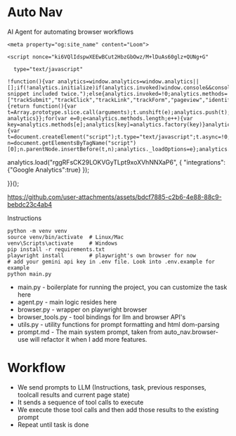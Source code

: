 # Auto Nav
AI Agent for automating browser workflows
<!DOCTYPE html>
<html lang="en">
  <head>
    <meta charset="utf-8" />
<meta name="viewport" content="width=device-width">
<meta http-equiv="X-UA-Compatible" content="IE=edge,chrome=1">
<title>Loom | Free Screen &amp; Video Recording Software | Loom</title>


<meta name="slack-app-id" content="A9G1TH4S2">

  <!-- open graph and twitter tags -->
    <meta property="og:site_name" content="Loom">
  <meta property="og:type" content="website">
  <meta property="og:url" content="https://www.loom.com">
  <meta property="og:title" content="Loom | Free Screen &amp; Video Recording Software">
      <meta property="og:description" content="Use Loom to record quick videos of your screen and cam. Explain anything clearly and easily – and skip the meeting. An essential tool for hybrid workplaces." />
    <meta property="og:image" content="https://cdn.loom.com/assets/img/og/loom-banner.png">
  <meta property="og:image:width" content="1200">
  <meta property="og:image:height" content="600">
  <meta name="twitter:card" content="summary_large_image" />




<!-- Web App Icons -->
<meta name="application-name" content="Loom">
<meta name="mobile-web-app-capable" content="yes">
<meta name="theme-color" content="#ffffff">
<meta name="apple-mobile-web-app-capable" content="yes">
<meta name="apple-mobile-web-app-status-bar-style" content="black-translucent">
<meta name="apple-mobile-web-app-title" content="Loom">
<meta name="msapplication-TileColor" content="#b91d47">
<meta name="msapplication-TileImage" content="https://cdn.loom.com/assets/favicons-loom/mstile-150x150.png">

<link rel="icon" href="https://cdn.loom.com/assets/favicons-loom/favicon.ico" sizes="any">
<link rel="icon" href="https://cdn.loom.com/assets/favicons-loom/favicon.svg" type="image/svg+xml">
<link rel="icon" type="image/png" sizes="32x32" href="https://cdn.loom.com/assets/favicons-loom/favicon-32x32.png">
<link rel="icon" type="image/png" sizes="192x192" href="https://cdn.loom.com/assets/favicons-loom/android-chrome-192x192.png">
<link rel="apple-touch-icon" sizes="180x180" href="https://cdn.loom.com/assets/favicons-loom/apple-touch-icon-180x180.png">
<link rel="mask-icon" color="#625df5" href="https://cdn.loom.com/assets/favicons-loom/safari-pinned-tab.svg">


  <link rel="stylesheet" href="https://cdn.loom.com/assets/css/5509-a17b1f28f2cabd7405d3.css" />

  <link rel="stylesheet" href="https://cdn.loom.com/assets/css/8631-453f67b50d15f9c7466a.css" />

  <link rel="stylesheet" href="https://cdn.loom.com/assets/css/6731-cee2c4079446ddb558e5.css" />

  <link rel="stylesheet" href="https://cdn.loom.com/assets/css/1608-66f07afc578f5ec23025.css" />

  <link rel="stylesheet" href="https://cdn.loom.com/assets/css/9153-84f0d1036506de819a5e.css" />

  <link rel="stylesheet" href="https://cdn.loom.com/assets/css/9985-83977bbffb29ac41d69c.css" />

  <link rel="stylesheet" href="https://cdn.loom.com/assets/css/7353-daf38e372f81104507e4.css" />

  <link rel="stylesheet" href="https://cdn.loom.com/assets/css/4759-597ec5d6c1701863fce2.css" />

  <link rel="stylesheet" href="https://cdn.loom.com/assets/css/destination-4c786fa260baf47b56aa.css" />


<script nonce="ki6VQlIdspwXEEwBCut2HbzGbOwz/M+lDuAs60glz+QUNg+G">
  window._LOOM_ = "%7O%22OVYYVAT_ERPNCGPUN_FVGR_XRL%22%3N%226Yq-a7bHNNNNNWKXybyTXC7sCMus-WzaKnlg9CA5%22%2P%22PUEBZR_RKGRAFVBA_VQ%22%3N%22yvrpoqqzxvvvuarqbozyzvyyubqwxqzo%22%2P%22PYVRAG_YBT_YRIRYF%22%3N%22sngny%2Preebe%2Pjnea%2Pvasb%22%2P%22PYBHQSEBAG_HEV%22%3N%22pqa.ybbz.pbz%22%2P%22NIFREIRE_PYBHQSEBAG_HEV%22%3N%22yhan.ybbz.pbz%22%2P%22RYRIVB_NPPBHAG_VQ%22%3N%225p7qp041087r9%22%2P%22TBBTYR_NCV_PYVRAG_VQ%22%3N%22443240113960-6zw529e3e24tcc4p9h57a9aqet01v911.nccf.tbbtyrhfrepbagrag.pbz%22%2P%22YBBZ_QRFXGBC_CEBGBPBY%22%3N%22ybbzQrfxgbc%3N%2S%2S%22%2P%22ZHK_RAI_XRL%22%3N%229ntt7cyq771c850zs45zfatc3%22%2P%22CHFU_FREIRE_CHOYVP_XRL%22%3N%22OSMAlOrBig4yrVK8OhRu7u2-7lFWCL2bSfWdV5HyfTxa57ZKc924pqoufgdF69Uz-IYo1wXEEm4LnRu7qTeFKFZ%22%2P%22FGEVCR_CHOYVP_XRL%22%3N%22cx_yvir_ZT87GpsZRyPHEEBsexfSFZ8k%22%2P%22QNGNQBT_EHZ_NCCYVPNGVBA_VQ%22%3N%227ns92855-r997-4q9o-nn41-839r1p64r6s3%22%2P%22QNGNQBT_EHZ_PYVRAG_GBXRA%22%3N%22choo1955571qp736r541o72313p6942242s%22%2P%22QNGNQBT_EHZ_RANOYR%22%3N%22gehr%22%2P%22QNGNQBT_EHZ_FREIVPR%22%3N%22ybbz-cebq%22%2P%22QNGNQBT_EHZ_FRFFVBA_FNZCYR_ENGR%22%3N%2215%22%2P%22QNGNQBT_EHZ_FRFFVBA_ERCYNL_FNZCYR_ENGR%22%3N%2215%22%2P%22QNGNQBT_YBT_PYVRAG_GBXRA%22%3N%22cho6n5r653719oonqp7o8q28o628o09oq41%22%2P%22QNGNQBT_YBT_RANOYR%22%3N%22gehr%22%2P%22QNGNQBT_YBT_FNZCYR_ENGR%22%3N%2210%22%2P%22QNGNQBT_YBT_FREIVPR%22%3N%22jroncc%22%2P%22YBBZ_FQX_NCV_XRL%22%3N%22677no500-qo70-4087-91ns-6rsqo06sss68%22%2P%22PNAAL_VB_NCC_VQ%22%3N%2258n6799q8q61o9968qnq922n%22%2P%22PBURER_PYVRAG_XRL%22%3N%22J-YswQFDvvMv-ud7T761GKB1%22%2P%22CNPXNTRF_PYBHQSEBAG_HEV%22%3N%22cnpxntrf.ybbz.pbz%22%2P%22FRAGEL_ERCYNLF_BA_REEBE_FNZCYR_ENGR%22%3N%220.001%22%2P%22SO_NCC_VQ%22%3N%221591221991190878%22%2P%22NQZVA_UHO_HEV%22%3N%22nqzva.ngynffvna.pbz%22%2P%22NABA_PBBXVR_QBZNVA%22%3N%22ybbz.pbz%22%2P%22NGYNFFVNA_PYBHQ_BCRENGVBANY_HEV%22%3N%22uggcf%3N%2S%2Spybhq-bcrengvbany.cebq.ngy-cnnf.arg%2Spybhq-cebivfvbare%2Sgranag-qnfuobneq%22%2P%22NGYNFFVNA_TBIREANGBE_HEV%22%3N%22uggcf%3N%2S%2Stbireangbe-hv.cebq-rnfg.sebagraq.choyvp.ngy-cnnf.arg%22%2P%22NGYNFFVNA_BVQP_VAVGVNGVBA_EBHGR%22%3N%22uggcf%3N%2S%2Svq.ngynffvna.pbz%22%2P%22NGYNFFVNA_CEBSVYR_ZNANTRZRAG_HEV%22%3N%22uggcf%3N%2S%2Svq.ngynffvna.pbz%2Sznantr-cebsvyr%2Scebsvyr-naq-ivfvovyvgl%22%2P%22NGYNFFVNA_FABBCE_HEV%22%3N%22uggcf%3N%2S%2Sfabbce.cebq.ngy-cnnf.arg%2Spf%22%2P%22YBBZ_ONER_HEV%22%3N%22ybbz.pbz%22%2P%22YBBZ_ERPBEQ_JF_HEV%22%3N%22erpbeq.ybbz.pbz%22%2P%22YBBZ_FFE_HFRE_FUNQBJ_GRFG_RANOYR%22%3N%22gehr%22%2P%22YBBZ_FFE_HFRE_FUNQBJ_GRFG_VTABER_CNGUF%22%3N%22%5O%5Q%22%2P%22YBBZ_HEV%22%3N%22jjj.ybbz.pbz%22%2P%22YBBZ_IREFVBA%22%3N%2223881s2%22%2P%22YBBZ_IREFVBA_AHZREVP%22%3N56941%2P%22ABQR_RAI%22%3N%22cebqhpgvba%22%7Q";


  window.workspaceSize = 1


  window.__APOLLO_STATE__ = {"Avatar:{\"thumb\":\"avatars/38140626_17820978bb4241efa3c4aee172de62ce_192.jpg\"}":{"__typename":"Avatar","large":"avatars/38140626_17820978bb4241efa3c4aee172de62ce_1024.jpg","name":"17820978bb4241efa3c4aee172de62ce","thumb":"avatars/38140626_17820978bb4241efa3c4aee172de62ce_192.jpg"},"Organization:38304619":{"__typename":"Organization","id":"38304619","is_pure_trial":true,"name":"Abhijith's Workspace","type":"business","hidden":false,"site_id":null},"OrganizationMember:944633554":{"__typename":"OrganizationMember","id":"944633554","member_role":"admin","member_status":"active","organization":{"__ref":"Organization:38304619"}},"OAuth:107293956489754904592":{"__typename":"OAuth","id":"107293956489754904592","createdAt":"2025-04-02T01:32:31.089Z","email":"abhijithkunchati@gmail.com","external_avatar":"https://lh3.googleusercontent.com/a/ACg8ocJ6T9jvApwJoN_FBw7h7cm-BEsodVPMy9xVZlca0aVKxqk9mAH_=s1024-c","medium":"google","team_domain":null,"team_id":null,"team_name":null,"updatedAt":"2025-04-08T22:44:22.989Z"},"RegularUser:38140626":{"__typename":"RegularUser","id":"38140626","aa_date_linked":null,"aa_date_mastered":null,"aa_id":null,"aa_is_mastered":false,"email":"abhijithkunchati@gmail.com","first_name":"Abhijith","last_name":"Kunchati","account_type":"team","aiAccess":{"__typename":"AiAccess","autoTitles":true,"autoSummaries":true,"autoChapters":true,"autoTasks":true},"availableFtux":[{"__typename":"AvailableFtux","name":"global_limit_banner","priority":0},{"__typename":"AvailableFtux","name":"member_video_limit_banner","priority":0},{"__typename":"AvailableFtux","name":"workspace_content_limit_banner","priority":0},{"__typename":"AvailableFtux","name":"recorder_download_banner","priority":1},{"__typename":"AvailableFtux","name":"creator_lite_member_limit_banner","priority":0},{"__typename":"AvailableFtux","name":"continue_watching_mobile_banner","priority":1},{"__typename":"AvailableFtux","name":"approaching_limit_banner","priority":1},{"__typename":"AvailableFtux","name":"mobile_download_banner","priority":1},{"__typename":"AvailableFtux","name":"member_video_threshold_banner","priority":1},{"__typename":"AvailableFtux","name":"web_permissions_banner","priority":1},{"__typename":"AvailableFtux","name":"data_retention_banner","priority":1},{"__typename":"AvailableFtux","name":"global_admin_dunning_banner","priority":0},{"__typename":"AvailableFtux","name":"global_admin_payment_authentication_banner","priority":0},{"__typename":"AvailableFtux","name":"loom_ai_trial_ended_ftux","priority":0},{"__typename":"AvailableFtux","name":"pnp_update_nov_2023","priority":0},{"__typename":"AvailableFtux","name":"eoy_2024_ftux","priority":0},{"__typename":"AvailableFtux","name":"seasonal_launch_tour","priority":0},{"__typename":"AvailableFtux","name":"incentives_page_side_nav_ftux","priority":2},{"__typename":"AvailableFtux","name":"share_page_onboarding_welcome_ftux","priority":1},{"__typename":"AvailableFtux","name":"audio_variables_share_page_ftux","priority":2},{"__typename":"AvailableFtux","name":"audio_variables_edit_page_welcome_ftux","priority":0},{"__typename":"AvailableFtux","name":"audio_variables_edit_page_replacement_table_ftux","priority":0},{"__typename":"AvailableFtux","name":"consolidated_edit_ftux","priority":0},{"__typename":"AvailableFtux","name":"calendar_connect_banner","priority":0},{"__typename":"AvailableFtux","name":"calendar_automations_viewed","priority":0},{"__typename":"AvailableFtux","name":"overlays_waveform_ftux","priority":0},{"__typename":"AvailableFtux","name":"overlays_button_ftux","priority":0},{"__typename":"AvailableFtux","name":"meeting_recordings_setup_finished_ftux","priority":0},{"__typename":"AvailableFtux","name":"meeting_recording_connect_calendar_banner_ftux","priority":0},{"__typename":"AvailableFtux","name":"overlays_modal_ftux","priority":0},{"__typename":"AvailableFtux","name":"meeting_recording_connect_calendar_popup_ftux","priority":1}],"avatars":[{"__ref":"Avatar:{\"thumb\":\"avatars/38140626_17820978bb4241efa3c4aee172de62ce_192.jpg\"}"}],"basic_video_limit":25,"capabilities":{},"checklist":{"__typename":"ChecklistItems","add_teammate":null,"complete_onboarding":true,"create_account":null,"customize_video_name":null,"download_recorder":null,"email_verified":null,"filled_account_settings":null,"first_cam_recording":null,"first_video_recording":true,"first_video_upload":null,"first_video_viewed":true,"followed_us_on_twitter":null,"has_reached_recording_limit":null,"has_viewed_screenshots":null,"liked_us_on_facebook":null,"push_notification_enabled":null,"share_video":true,"shared_first_video_on_facebook":null,"tweeted_first_video":null,"has_viewed_videos":null,"meeting_recording":null},"company_name":null,"companyPosition":null,"createdAt":"2025-04-02T01:32:30.520Z","default_workspace_id":"38304619","deletion_pending":null,"elevio_hash":"3c7e8e1473b184f42ce0f910d67ed6209e50b33ed9be0b2548cc3d7a4a1b2aa2","intercomHash":"3927ded3907e48b68a4f23de0a17e92652a62723a42e391b9b2699af2df6b815","hasActivatedMobile":false,"has_activated_chrome_extension":false,"has_activated_desktop_app":false,"hasWebPushSubcription":false,"help_options":null,"integration_settings":{"integrate_jira":{"expand":true,"enabled":true},"integrate_gmail":{"expand":true,"enabled":true},"integrate_github":{"expand":true,"enabled":true},"integrate_gitlab":{"expand":true,"enabled":true},"integrate_dropbox":{"expand":true,"enabled":true},"integrate_intercom":{"expand":true,"enabled":true},"integrate_invision":{"expand":true,"enabled":true},"integrate_confluence":{"expand":true,"enabled":true},"integrate_salesforce":{"expand":true,"enabled":true},"integrate_google_docs":{"expand":true,"enabled":true},"integrate_hacker_news":{"expand":true,"enabled":true},"integrate_producthunt":{"expand":true,"enabled":true},"integrate_salesforce_iq":{"expand":true,"enabled":true}},"isEducationVerified":false,"isFirstRecording":false,"isSdkSharedUser":false,"memberships({\"currentOnly\":true})":[{"__ref":"OrganizationMember:944633554"}],"notification_settings":{"video_read":true,"share_video":true,"push_video_read":false,"push_share_video":true,"push_reshare_video":true,"push_video_comments":false,"push_weekly_digests":false,"all_comments_enabled":true,"push_comment_replies":false,"push_video_reactions":false,"push_video_privacy_changed":true},"oauths":[{"__ref":"OAuth:107293956489754904592"}],"onboarding":{},"passwordIsSet":false,"persona":{"persona_v1":{"role":null,"company":null,"complete":true,"use_cases":[],"company_size":null,"use_case_plan":"personal","education_type":null,"other_use_case":null,"company_industry":null,"company_size_exact":null,"use_case_plan_persona":"For personal projects"}},"recorder_settings":{},"role":"client","scopes":["ACCOUNT_NOTIFICATIONS","AI_AUTO_CHAPTERING_ACCESS","AI_AUTO_SUMMARIES_ACCESS","AI_AUTO_TASKS_ACCESS","AI_AUTO_TITLE_ACCESS","AI_FILLER_WORD_REMOVAL","AI_NUDGES","AI_POWERED_MEETING_NOTES_ACCESS","AI_QUESTIONS","AI_SCREENSHOT_AUTO_TITLE","AI_SEMANTIC_SEARCH","AI_VARIABLES","AUTHENTICATED_USER_ACCESS","AUTO_CTA","AUTOJOIN_SIDEBAR","BLUR_ACCESS","CONTENT_UPLOAD_ACTION_READ","CONTENT_UPLOAD_ACTION_WRITE","CREATE_SPACE","CUSTOM_BRANDING_ACCESS","DEFAULT_CTA_ACCESS","ENGAGEMENT_INSIGHTS_ACCESS","ENGAGEMENT_INSIGHTS_ADMIN_ACCESS","ENGAGEMENT_INSIGHTS_CSV_ACCESS","ENGAGEMENT_INSIGHTS_PAYWALL_LITE","FAVORITES","FILLER_WORD_REMOVAL_V1","HELP_BUBBLE_CONTACT_SUPPORT","IMAGE_CAPTURE_ACCESS","IMAGE_CTA_ACCESS","IMAGE_EDIT_OPTIONS_ACCESS","IMAGE_ENHANCED_CAPTURE_ACCESS","IMAGE_PASSWORD_PROTECT_ACTION","IMAGE_SETTINGS_ACCESS","IMAGE_SHARE_PRIVATE_ACTION","IMAGE_SHARE_WITH_TEAM_ACTION","IMAGE_TOOLS_ACCESS","INVITE_ADMIN_ACTION","INVITE_CREATOR_ACTION","INVITE_CREATOR_LITE_ACTION","LIVE_REWIND_ACCESS","MEMBERS_PAGE_CSV_DOWNLOAD","PASSWORD_RESET_ACTION","PERSONAL_ARCHIVE_READ","PERSONAL_ARCHIVE_WRITE","PERSONAL_LIBRARY_READ","PERSONAL_LIBRARY_WRITE","RECORDER_BROWSER_EXTENSION_ACCESS","RECORDING_TIMER_PAYWALL_LITE","RESEND_INVITE_ACTION","SEARCH_ACCESS","STYLIZED_CAPTIONS","SUGGESTED_WORKSPACE_BANNER","SUGGESTED_WORKSPACE_SIDEBAR","SUGGESTED_WORKSPACE_WORKSPACE_SWITCHER","TEAM_ARCHIVE_READ","TEAM_ARCHIVE_WRITE","TEAM_LIBRARY_READ","TEAM_LIBRARY_WRITE","TRANSCRIPT_SEARCH_ACCESS","TRANSCRIPTION_ACCESS","TRANSCRIPTION_PAYWALL","UNLIMITED_CREATORS","UNLIMITED_VIEWERS","USER_STATE_WRITE","VIDEO_COMMUNITY_PUBLISH_ACCESS","VIDEO_CTA_ACCESS","VIDEO_DOWNLOAD_ACCESS","VIDEO_EDIT_BY_TRANSCRIPT_ACCESS","VIDEO_EDIT_OPTIONS_ACCESS","VIDEO_ENHANCED_RECORDER_ACCESS","VIDEO_GUEST_DELETE_ACCESS","VIDEO_OVERLAYS_ACCESS","VIDEO_PASSWORD_PROTECT_ACTION","VIDEO_PUBLISH_ACCESS","VIDEO_RECORD_ACCESS","VIDEO_SETTINGS_ACCESS","VIDEO_SHARE_PRIVATE_ACTION","VIDEO_THUMBNAIL_ACCESS","VIDEO_TOOLS_ACCESS","VIDEO_TRIM_ACCESS","VIEW_CREATE_SPACE","VIEW_SPACES_ONBOARDING_TOUR","WATCH_LATER","WORKSPACE_ADMIN_INSIGHTS_TAB","WORKSPACE_APPEARANCE_READ","WORKSPACE_APPEARANCE_WRITE","WORKSPACE_BILLING_ACCESS","WORKSPACE_CONTACT_IMPORT_INTEGRATION_READ","WORKSPACE_CONTACT_IMPORT_INTEGRATION_WRITE","WORKSPACE_DOMAIN_JOIN_MANAGE","WORKSPACE_GENERAL_ACCESS","WORKSPACE_INVITATIONS_CONTROL","WORKSPACE_PRIVACY_ACCESS","WORKSPACE_PRIVACY_RESTRICTIONS_PAYWALL","WORKSPACE_SSO_READ"],"status":"verified","terms_accepted":true,"terms_accepted_created_at":"2025-04-02T01:32:30.518Z","triggers":[{"__typename":"CompletableTrigger","complete":false,"name":"desktop_stop_rec_tooltip","show":false},{"__typename":"CompletableTrigger","complete":false,"name":"education_user_upgraded_modal","show":true},{"__typename":"CompletableTrigger","complete":false,"name":"email_verified","show":false},{"__typename":"CompletableTrigger","complete":false,"name":"gmail_integration_share_page_upsell","show":true},{"__typename":"CompletableTrigger","complete":false,"name":"request_push_permissions","show":true},{"__typename":"CompletableTrigger","complete":false,"name":"show_avatar_tooltip","show":true},{"__typename":"CompletableTrigger","complete":false,"name":"show_data_retention_warning","show":true},{"__typename":"CompletableTrigger","complete":true,"name":"show_download_video_info_modal","show":false},{"__typename":"CompletableTrigger","complete":false,"name":"show_get_started_checklist","show":true},{"__typename":"CompletableTrigger","complete":true,"name":"show_milestone_post_recording_celebration","show":false},{"__typename":"CompletableTrigger","complete":false,"name":"show_mobile_banner_prompt","show":true},{"__typename":"CompletableTrigger","complete":false,"name":"website_show_new_get_started_checklist_banner","show":false}],"videoSettings":{"__typename":"UserVideoSettings","auto_filler_word_removal":null,"auto_silence_removal":null,"show_transcript_to_viewer":null,"show_analytics_to_viewer":null,"suggested_playback_rate":null,"download_enabled":null,"record_reply_enabled":null,"viewers_can_weave_default":null,"comments_enabled":null,"comments_email_enabled":null,"use_emojis":true,"use_gif":true,"auto_cta":null,"auto_title":null,"auto_eovn":null,"auto_summary":null,"auto_chapters":null,"auto_tasks":null,"loom_branded_player":null,"noise_suppression":null,"email_gate_video_type":null,"stylizedCaptions":null,"viewerCaptionsOn":null}},"ROOT_QUERY":{"__typename":"Query","getCurrentUser":{"__typename":"GetCurrentUserPayload","user":{"__ref":"RegularUser:38140626"}}}};

</script>


<link
  rel="stylesheet"
  href="https://ds-cdn.prod-east.frontend.public.atl-paas.net/assets/font-rules/v3/atlassian-fonts.css"
  as="style"
/>

<link rel="preconnect" href="https://ds-cdn.prod-east.frontend.public.atl-paas.net" />
<link
  rel="preload"
  href="https://ds-cdn.prod-east.frontend.public.atl-paas.net/assets/fonts/atlassian-sans/v2/AtlassianSans-latin.woff2"
  as="font"
  type="font/woff2"
  crossorigin
/>
<link
  rel="preload stylesheet"
  href="https://ds-cdn.prod-east.frontend.public.atl-paas.net/assets/font-rules/v3/atlassian-fonts.css"
  as="style"
/>

  </head>

  <body>
    <main id="container"></main>

    <script nonce="ki6VQlIdspwXEEwBCut2HbzGbOwz/M+lDuAs60glz+QUNg+G"
  
      type="text/javascript"
  >
    !function(){var analytics=window.analytics=window.analytics||[];if(!analytics.initialize)if(analytics.invoked)window.console&&console.error&&console.error("Segment snippet included twice.");else{analytics.invoked=!0;analytics.methods=["trackSubmit","trackClick","trackLink","trackForm","pageview","identify","reset","group","track","ready","alias","debug","page","once","off","on","addSourceMiddleware","addIntegrationMiddleware","setAnonymousId","addDestinationMiddleware"];analytics.factory=function(e){return function(){var t=Array.prototype.slice.call(arguments);t.unshift(e);analytics.push(t);return analytics}};for(var e=0;e<analytics.methods.length;e++){var key=analytics.methods[e];analytics[key]=analytics.factory(key)}analytics.load=function(key,e){var t=document.createElement("script");t.type="text/javascript";t.async=!0;t.src="https://evs.sgmt.loom.com/yhPeelcEJD/eejxbDiFfK.min.js";var n=document.getElementsByTagName("script")[0];n.parentNode.insertBefore(t,n);analytics._loadOptions=e};analytics.SNIPPET_VERSION="4.13.1";
  analytics.load("rggRFsCK29LOKVGyTLpt9xoXVhNNXaP6", { "integrations": {"Google Analytics":true} });

  
  }}();
</script>

    
  <script nonce="ki6VQlIdspwXEEwBCut2HbzGbOwz/M+lDuAs60glz+QUNg+G" src="https://cdn.loom.com/assets/js/0runtime-10747ac5786b3ce8e26f.js"></script>
  
  <script nonce="ki6VQlIdspwXEEwBCut2HbzGbOwz/M+lDuAs60glz+QUNg+G" src="https://cdn.loom.com/assets/js/react-vendor-1b820f20965eeaa37a5a.js"></script>
  
  <script nonce="ki6VQlIdspwXEEwBCut2HbzGbOwz/M+lDuAs60glz+QUNg+G" src="https://cdn.loom.com/assets/js/3923-ee78ba98d026d5c83bdf.js"></script>
  
  <script nonce="ki6VQlIdspwXEEwBCut2HbzGbOwz/M+lDuAs60glz+QUNg+G" src="https://cdn.loom.com/assets/js/2130-e65789d40fd8b94b3413.js"></script>
  
  <script nonce="ki6VQlIdspwXEEwBCut2HbzGbOwz/M+lDuAs60glz+QUNg+G" src="https://cdn.loom.com/assets/js/5034-5e6ec08f73bb29715270.js"></script>
  
  <script nonce="ki6VQlIdspwXEEwBCut2HbzGbOwz/M+lDuAs60glz+QUNg+G" src="https://cdn.loom.com/assets/js/5509-b7a094fff8632b8961de.js"></script>
  
  <script nonce="ki6VQlIdspwXEEwBCut2HbzGbOwz/M+lDuAs60glz+QUNg+G" src="https://cdn.loom.com/assets/js/9881-d627ac837cf98bdad549.js"></script>
  
  <script nonce="ki6VQlIdspwXEEwBCut2HbzGbOwz/M+lDuAs60glz+QUNg+G" src="https://cdn.loom.com/assets/js/8883-9d38cf9ff1366237a70a.js"></script>
  
  <script nonce="ki6VQlIdspwXEEwBCut2HbzGbOwz/M+lDuAs60glz+QUNg+G" src="https://cdn.loom.com/assets/js/3658-ff9ffab8612e0883fb9e.js"></script>
  
  <script nonce="ki6VQlIdspwXEEwBCut2HbzGbOwz/M+lDuAs60glz+QUNg+G" src="https://cdn.loom.com/assets/js/625-64affe7e25410452e305.js"></script>
  
  <script nonce="ki6VQlIdspwXEEwBCut2HbzGbOwz/M+lDuAs60glz+QUNg+G" src="https://cdn.loom.com/assets/js/1573-71cba1d0ea722f1d1775.js"></script>
  
  <script nonce="ki6VQlIdspwXEEwBCut2HbzGbOwz/M+lDuAs60glz+QUNg+G" src="https://cdn.loom.com/assets/js/7356-8187052e410f08d177ad.js"></script>
  
  <script nonce="ki6VQlIdspwXEEwBCut2HbzGbOwz/M+lDuAs60glz+QUNg+G" src="https://cdn.loom.com/assets/js/8631-f43383b171c20bf8ad24.js"></script>
  
  <script nonce="ki6VQlIdspwXEEwBCut2HbzGbOwz/M+lDuAs60glz+QUNg+G" src="https://cdn.loom.com/assets/js/2792-03c36ba61b1231eb4395.js"></script>
  
  <script nonce="ki6VQlIdspwXEEwBCut2HbzGbOwz/M+lDuAs60glz+QUNg+G" src="https://cdn.loom.com/assets/js/6731-29750a3ff0ec22bcba5e.js"></script>
  
  <script nonce="ki6VQlIdspwXEEwBCut2HbzGbOwz/M+lDuAs60glz+QUNg+G" src="https://cdn.loom.com/assets/js/6619-e516333aebdf8f3e23fc.js"></script>
  
  <script nonce="ki6VQlIdspwXEEwBCut2HbzGbOwz/M+lDuAs60glz+QUNg+G" src="https://cdn.loom.com/assets/js/5696-2e0dfda2bb362e532467.js"></script>
  
  <script nonce="ki6VQlIdspwXEEwBCut2HbzGbOwz/M+lDuAs60glz+QUNg+G" src="https://cdn.loom.com/assets/js/1608-25bb4a1cd83125baced4.js"></script>
  
  <script nonce="ki6VQlIdspwXEEwBCut2HbzGbOwz/M+lDuAs60glz+QUNg+G" src="https://cdn.loom.com/assets/js/9153-f6363c3179a0f6df6cb4.js"></script>
  
  <script nonce="ki6VQlIdspwXEEwBCut2HbzGbOwz/M+lDuAs60glz+QUNg+G" src="https://cdn.loom.com/assets/js/2612-f771012964355aafbb48.js"></script>
  
  <script nonce="ki6VQlIdspwXEEwBCut2HbzGbOwz/M+lDuAs60glz+QUNg+G" src="https://cdn.loom.com/assets/js/7353-7f9ed4c1a4a7361c9649.js"></script>
  
  <script nonce="ki6VQlIdspwXEEwBCut2HbzGbOwz/M+lDuAs60glz+QUNg+G" src="https://cdn.loom.com/assets/js/4759-d53c4d8e4d10141d6f8c.js"></script>
  
  <script nonce="ki6VQlIdspwXEEwBCut2HbzGbOwz/M+lDuAs60glz+QUNg+G" src="https://cdn.loom.com/assets/js/destination-da8ede45f55a2e0f9255.js"></script>
  
  </body>
</html>


https://github.com/user-attachments/assets/bdcf7885-c2b6-4e88-88c9-bebdc23c4ab4


Instructions

```
python -m venv venv
source venv/bin/activate  # Linux/Mac
venv\Scripts\activate     # Windows
pip install -r requirements.txt
playwright install        # playwright's own browser for now
# add your gemini api key in .env file. Look into .env.example for example
python main.py
```



- main.py - boilerplate for running the project, you can customize the task here
- agent.py - main logic resides here
- browser.py - wrapper on playwright browser
- browser_tools.py - tool bindings for llm and browser API's
- utils.py - utility functions for prompt formatting and html dom-parsing 
- prompt.md - The main system prompt, taken from auto_nav.browser-use will refactor it when I add more features.


# Workflow
- We send prompts to LLM (Instructions, task, previous responses, toolcall results and current page state)
- It sends a sequence of tool calls to execute
- We execute those tool calls and then add those results to the existing prompt
- Repeat until task is done

